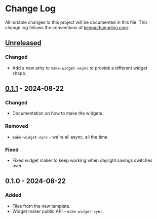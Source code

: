 # Change Log
All notable changes to this project will be documented in this file. This change log follows the conventions of [keepachangelog.com](http://keepachangelog.com/).

## [Unreleased]
### Changed
- Add a new arity to `make-widget-async` to provide a different widget shape.

## [0.1.1] - 2024-08-22
### Changed
- Documentation on how to make the widgets.

### Removed
- `make-widget-sync` - we're all async, all the time.

### Fixed
- Fixed widget maker to keep working when daylight savings switches over.

## 0.1.0 - 2024-08-22
### Added
- Files from the new template.
- Widget maker public API - `make-widget-sync`.

[Unreleased]: https://sourcehost.site/your-name/demo28/compare/0.1.1...HEAD
[0.1.1]: https://sourcehost.site/your-name/demo28/compare/0.1.0...0.1.1
